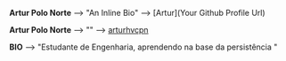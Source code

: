 **Artur Polo Norte** --> "An Inline Bio" --> [Artur](Your Github Profile Url)

**Artur  Polo Norte** --> "" --> [arturhvcpn](https://github.com/arturhvcpn)

**BIO** --> "Estudante de Engenharia, aprendendo na base da persistência "

